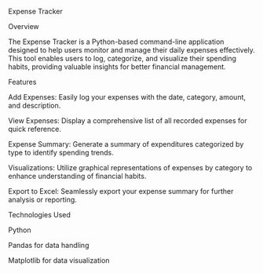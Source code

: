 Expense Tracker


Overview

The Expense Tracker is a Python-based command-line application designed to help users monitor and manage their daily expenses effectively. This tool enables users to log, categorize, and visualize their spending habits, providing valuable insights for better financial management.


Features

Add Expenses: Easily log your expenses with the date, category, amount, and description.

View Expenses: Display a comprehensive list of all recorded expenses for quick reference.

Expense Summary: Generate a summary of expenditures categorized by type to identify spending trends.

Visualizations: Utilize graphical representations of expenses by category to enhance understanding of financial habits.

Export to Excel: Seamlessly export your expense summary for further analysis or reporting.



Technologies Used

Python

Pandas for data handling

Matplotlib for data visualization

